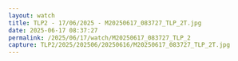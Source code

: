 ```yaml
---
layout: watch
title: TLP2 - 17/06/2025 - M20250617_083727_TLP_2T.jpg
date: 2025-06-17 08:37:27
permalink: /2025/06/17/watch/M20250617_083727_TLP_2
capture: TLP2/2025/202506/20250616/M20250617_083727_TLP_2T.jpg
---
```

